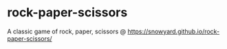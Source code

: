 # rock-paper-scissors
A classic game of rock, paper, scissors @ https://snowyard.github.io/rock-paper-scissors/
